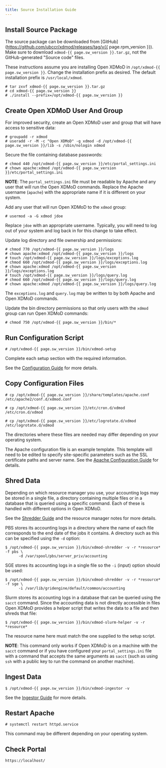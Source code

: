 ```yaml
---
title: Source Installation Guide
---
```


Install Source Package
----------------------

The source package can be downloaded from
[GitHub](https://github.com/ubccr/xdmod/releases/tag/v{{ page.rpm_version }}).
Make sure to download `xdmod-{{ page.sw_version }}.tar.gz`, not the
GitHub-generated "Source code" files.

These instructions assume you are installing Open XDMoD in `/opt/xdmod-{{
page.sw_version }}`. Change the installation prefix as desired. The default
installation prefix is `/usr/local/xdmod`.

    # tar zxvf xdmod-{{ page.sw_version }}.tar.gz
    # cd xdmod-{{ page.sw_version }}
    # ./install --prefix=/opt/xdmod-{{ page.sw_version }}

Create Open XDMoD User And Group
--------------------------------

For improved security, create an Open XDMoD user and group that will have
access to sensitive data:

    # groupadd -r xdmod
    # useradd -r -M -c "Open XDMoD" -g xdmod -d /opt/xdmod-{{ page.sw_version }}/lib -s /sbin/nologin xdmod

Secure the file containing database passwords:

    # chmod 440 /opt/xdmod-{{ page.sw_version }}/etc/portal_settings.ini
    # chown apache:xdmod /opt/xdmod-{{ page.sw_version }}/etc/portal_settings.ini

**NOTE**: The `portal_settings.ini` file must be readable by Apache and any
user that will run the Open XDMoD commands.  Replace the Apache username
(`apache`) with the appropriate name if it is different on your system.

Add any user that will run Open XDMoD to the `xdmod` group:

    # usermod -a -G xdmod jdoe

Replace `jdoe` with an appropriate username.  Typically, you will need to log
out of your system and log back in for this change to take effect.

Update log directory and file ownership and permissions:

    # chmod 770 /opt/xdmod-{{ page.sw_version }}/logs
    # chown apache:xdmod /opt/xdmod-{{ page.sw_version }}/logs
    # touch /opt/xdmod-{{ page.sw_version }}/logs/exceptions.log
    # chmod 660 /opt/xdmod-{{ page.sw_version }}/logs/exceptions.log
    # chown apache:xdmod /opt/xdmod-{{ page.sw_version }}/logs/exceptions.log
    # touch /opt/xdmod-{{ page.sw_version }}/logs/query.log
    # chmod 660 /opt/xdmod-{{ page.sw_version }}/logs/query.log
    # chown apache:xdmod /opt/xdmod-{{ page.sw_version }}/logs/query.log

The `exceptions.log` and `query.log` may be written to by both Apache and Open
XDMoD commands.

Update the bin directory permissions so that only users with the `xdmod` group can run Open XDMoD commands:

    # chmod 750 /opt/xdmod-{{ page.sw_version }}/bin/*

Run Configuration Script
------------------------

    # /opt/xdmod-{{ page.sw_version }}/bin/xdmod-setup

Complete each setup section with the required information.

See the [Configuration Guide](configuration.html) for more details.

Copy Configuration Files
------------------------

    # cp /opt/xdmod-{{ page.sw_version }}/share/templates/apache.conf /etc/apache2/conf.d/xdmod.conf

    # cp /opt/xdmod-{{ page.sw_version }}/etc/cron.d/xdmod /etc/cron.d/xdmod

    # cp /opt/xdmod-{{ page.sw_version }}/etc/logrotate.d/xdmod /etc/logrotate.d/xdmod

The directories where these files are needed may differ depending on
your operating system.

The Apache configuration file is an example template. This template will need
to be edited to specify site-specific parameters such as the SSL certificate
paths and server name.  See the [Apache Configuration
Guide](configuration.html#apache-configuration) for details.

Shred Data
----------

Depending on which resource manager you use, your accounting logs may
be stored in a single file, a directory containing multiple files or
in a database that is queried using a specific command.  Each of these
is handled with different options in Open XDMoD.

See the [Shredder Guide](shredder.html) and the resource manager notes for
more details.

PBS stores its accounting logs in a directory where the name of each
file corresponds to the end date of the jobs it contains.  A directory
such as this can be specified using the `-d` option:

    $ /opt/xdmod-{{ page.sw_version }}/bin/xdmod-shredder -v -r *resource* -f pbs \
          -d /var/spool/pbs/server_priv/accounting

SGE stores its accounting logs in a single file so the `-i` (input)
option should be used:

    $ /opt/xdmod-{{ page.sw_version }}/bin/xdmod-shredder -v -r *resource* -f sge \
          -i /var/lib/gridengine/default/common/accounting

Slurm stores its accounting logs in a database that can be queried using
the `sacct` command.  Since the accounting data is not directly
accessible in files Open XDMoD provides a helper script that writes the
data to a file and then shreds that file:

    $ /opt/xdmod-{{ page.sw_version }}/bin/xdmod-slurm-helper -v -r *resource*

The resource name here must match the one supplied to the setup script.

**NOTE**: This command only works if Open XDMoD is on a machine with the
`sacct` command or if you have configured your `portal_settings.ini`
file with a command that accepts the same arguments as `sacct` (such as
using `ssh` with a public key to run the command on another machine).

Ingest Data
-----------

    $ /opt/xdmod-{{ page.sw_version }}/bin/xdmod-ingestor -v

See the [Ingestor Guide](ingestor.html) for more details.

Restart Apache
--------------

    # systemctl restart httpd.service

This command may be different depending on your operating system.

Check Portal
------------

    https://localhost/
